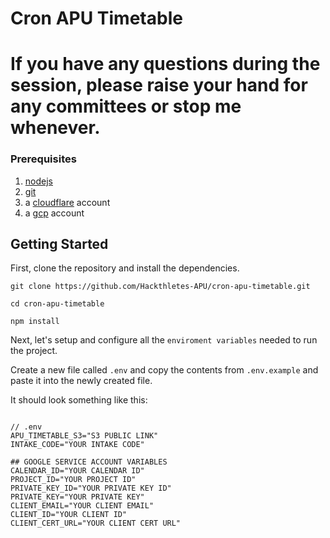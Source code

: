 # Cron APU Timetable

# If you have any questions during the session, please raise your hand for any committees or stop me whenever.

### Prerequisites
1. [nodejs](https://nodejs.org/en/download)
2. [git](https://git-scm.com/downloads)
3. a [cloudflare](https://www.cloudflare.com/) account
4. a [gcp](https://cloud.google.com/) account

## Getting Started

First, clone the repository and install the dependencies.

```
git clone https://github.com/Hackthletes-APU/cron-apu-timetable.git

cd cron-apu-timetable

npm install
```

Next, let's setup and configure all the `enviroment variables` needed to run the project.

Create a new file called `.env` and copy the contents from `.env.example` and paste it into the newly created file.

It should look something like this:
```

// .env
APU_TIMETABLE_S3="S3 PUBLIC LINK"
INTAKE_CODE="YOUR INTAKE CODE"

## GOOGLE SERVICE ACCOUNT VARIABLES
CALENDAR_ID="YOUR CALENDAR ID"
PROJECT_ID="YOUR PROJECT ID"
PRIVATE_KEY_ID="YOUR PRIVATE KEY ID"
PRIVATE_KEY="YOUR PRIVATE KEY"
CLIENT_EMAIL="YOUR CLIENT EMAIL"
CLIENT_ID="YOUR CLIENT ID"
CLIENT_CERT_URL="YOUR CLIENT CERT URL"

```

